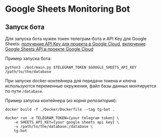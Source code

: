 # Google Sheets Monitoring Bot

## Запуск бота

Для запуска бота нужен токен телеграм-бота и API Key для Google Sheets:
[получение API Key для проекта в Google Cloud](https://developers.google.com/workspace/guides/create-credentials#api-key),
[включение Google Sheets API в проекте Google Cloud](https://developers.google.com/workspace/guides/enable-apis)

Пример запуска бота:

    python3 ./bot/main.py $TELEGRAM_TOKEN $GOOGLE_SHEETS_API_KEY /path/to/the/database

При запуске docker-контейнера для передачи токена и ключа используются переменные окружения,
файл базы данных монтируется по пути ``/database``.

Пример запуска контейнера (*из корня репозитория*):

    docker build -f ./Docker/Dockerfile --tag tg-bot .

    docker run -e TELEGRAM_TOKEN={your telegram token} \
        -e SHEETS_API_KEY={your google sheets api key} \
        -v /path/to/the/database:/database \
        tg-bot
